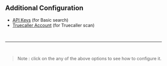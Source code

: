 ## Additional Configuration

- [API Keys](api_keys.md) (for Basic search)
- [Truecaller Account](truecaller.md) (for Truecaller scan)

<br>
<hr>
<br>

> Note : click on the any of the above options to see how to configure it.
